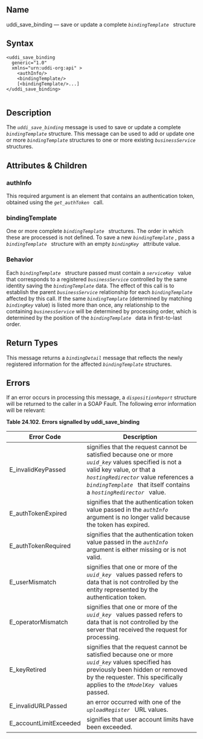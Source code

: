 <div id="me_uddi_save_binding" class="refentry">

<div class="titlepage">

</div>

<div class="refnamediv">

## Name

uddi_save_binding — save or update a complete *`bindingTemplate `*
structure

</div>

<div id="syntax_uddi_save_binding_01" class="refsect1">

## Syntax

``` screen
<uddi_save_binding
  generic="1.0"
  xmlns="urn:uddi-org:api" >
    <authInfo/>
    <bindingTemplate/>
    [<bindingTemplate/>...]
</uddi_save_binding>
  
```

</div>

<div id="desc_uddi_save_binding_01" class="refsect1">

## Description

The *`uddi_save_binding`* message is used to save or update a complete
*`bindingTemplate`* structure. This message can be used to add or update
one or more *`bindingTemplate`* structures to one or more existing
*`businessService`* structures.

</div>

<div id="params_uddi_save_binding_01" class="refsect1">

## Attributes & Children

<div id="id115481" class="refsect2">

### authInfo

This required argument is an element that contains an authentication
token, obtained using the *`get_authToken `* call.

</div>

<div id="id115485" class="refsect2">

### bindingTemplate

One or more complete *`bindingTemplate `* structures. The order in which
these are processed is not defined. To save a new *`bindingTemplate`* ,
pass a *`bindingTemplate `* structure with an empty *`bindingKey `*
attribute value.

</div>

<div id="id115492" class="refsect2">

### Behavior

Each *`bindingTemplate `* structure passed must contain a
*`serviceKey `* value that corresponds to a registered
*`businessService`* controlled by the same identity saving the
*`bindingTemplate`* data. The effect of this call is to establish the
parent *`businessService`* relationship for each *`bindingTemplate`*
affected by this call. If the same *`bindingTemplate`* (determined by
matching *`bindingKey`* value) is listed more than once, any
relationship to the containing *`businessService`* will be determined by
processing order, which is determined by the position of the
*`bindingTemplate `* data in first-to-last order.

</div>

</div>

<div id="ret_uddi_save_binding_01" class="refsect1">

## Return Types

This message returns a *`bindingDetail`* message that reflects the newly
registered information for the affected *`bindingTemplate`* structures.

</div>

<div id="errors_uddi_save_binding_01" class="refsect1">

## Errors

If an error occurs in processing this message, a *`dispositionReport`*
structure will be returned to the caller in a SOAP Fault. The following
error information will be relevant:

<div id="id115514" class="table">

**Table 24.102. Errors signalled by uddi_save_binding**

<div class="table-contents">

| Error Code                                             | Description                                                                                                                                                                                                                                             |
|--------------------------------------------------------|---------------------------------------------------------------------------------------------------------------------------------------------------------------------------------------------------------------------------------------------------------|
| <span class="errorcode">E_invalidKeyPassed </span>     | signifies that the request cannot be satisfied because one or more *`uuid_key`* values specified is not a valid key value, or that a *`hostingRedirector`* value references a *`bindingTemplate `* that itself contains a *`hostingRedirector `* value. |
| <span class="errorcode">E_authTokenExpired </span>     | signifies that the authentication token value passed in the *`authInfo `* argument is no longer valid because the token has expired.                                                                                                                    |
| <span class="errorcode">E_authTokenRequired </span>    | signifies that the authentication token value passed in the *`authInfo `* argument is either missing or is not valid.                                                                                                                                   |
| <span class="errorcode">E_userMismatch </span>         | signifies that one or more of the *`uuid_key `* values passed refers to data that is not controlled by the entity represented by the authentication token.                                                                                              |
| <span class="errorcode">E_operatorMismatch </span>     | signifies that one or more of the *`uuid_key `* values passed refers to data that is not controlled by the server that received the request for processing.                                                                                             |
| <span class="errorcode">E_keyRetired </span>           | signifies that the request cannot be satisfied because one or more *`uuid_key`* values specified has previously been hidden or removed by the requester. This specifically applies to the *`tModelKey `* values passed.                                 |
| <span class="errorcode">E_invalidURLPassed </span>     | an error occurred with one of the *`uploadRegister `* URL values.                                                                                                                                                                                       |
| <span class="errorcode">E_accountLimitExceeded </span> | signifies that user account limits have been exceeded.                                                                                                                                                                                                  |

</div>

</div>

  

</div>

</div>
